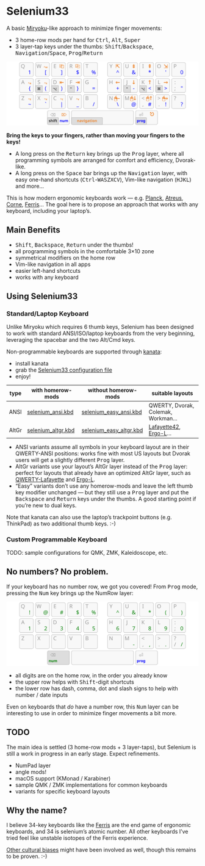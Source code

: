 Selenium33
================================================================================

A basic [Miryoku](https://github.com/manna-harbour/miryoku)-like approach to
minimize finger movements:

- 3 home-row mods per hand for <kbd>Ctrl</kbd>, <kbd>Alt</kbd>, <kbd>Super</kbd>
- 3 layer-tap keys under the thumbs: <kbd>Shift</kbd>/<kbd>Backspace</kbd>,
<kbd>Navigation</kbd>/<kbd>Space</kbd>, <kbd>Prog</kbd>/<kbd>Return</kbd>

![base, navigation and prog layers on a 33-key keyboard](img/all.svg)

**Bring the keys to your fingers, rather than moving your fingers to the keys!**

- A long press on the <kbd>Return</kbd> key brings up the <kbd>Prog</kbd> layer,
where all programming symbols are arranged for comfort and efficiency,
Dvorak-like.
- A long press on the <kbd>Space</kbd> bar brings up the <kbd>Navigation</kbd>
layer, with easy one-hand shortcuts (<kbd>Ctrl</kbd>-<kbd>WASZXCV</kbd>),
Vim-like navigation (<kbd>HJKL</kbd>) and more…

This is how modern ergonomic keyboards work — e.g. [Planck][47], [Atreus][44],
[Corne][42], [Ferris][34]… The goal here is to propose an approach that works
with any keyboard, including your laptop’s.

[47]: https://olkb.com/collections/planck
[44]: https://atreus.technomancy.us
[42]: https://github.com/foostan/crkbd
[34]: https://github.com/pierrechevalier83/ferris


Main Benefits
--------------------------------------------------------------------------------

- <kbd>Shift</kbd>, <kbd>Backspace</kbd>, <kbd>Return</kbd> under the thumbs!
- all programming symbols in the comfortable 3×10 zone
- symmetrical modifiers on the home row
- Vim-like navigation in all apps
- easier left-hand shortcuts
- works with any keyboard


Using Selenium33
--------------------------------------------------------------------------------

### Standard/Laptop Keyboard

Unlike Miryoku which requires 6 thumb keys, Selenium has been designed to work
with standard ANSI/ISO/laptop keyboards from the very beginning, leveraging the
spacebar and the two Alt/Cmd keys.

Non-programmable keyboards are supported through [kanata](https://github.com/jtroo/kanata):

- install kanata
- grab the [Selenium33 configuration file](kanata.kbd)
- enjoy!

| type  | with homerow-mods       | without homerow-mods         | suitable layouts                  |
| ----- | ----------------------- | ---------------------------- | --------------------------------- |
| ANSI  | [selenium_ansi.kbd][1]  | [selenium_easy_ansi.kbd][3]  | QWERTY, Dvorak, Colemak, Workman… |
| AltGr | [selenium_altgr.kbd][2] | [selenium_easy_altgr.kbd][4] | [Lafayette42][10], [Ergo-L][11]…  |

[1]: selenium_ansi.kbd
[2]: selenium_altgr.kbd
[3]: selenium_easy_ansi.kbd
[4]: selenium_easy_altgr.kbd

- ANSI variants assume all symbols in your keyboard layout are in their
QWERTY-ANSI positions: works fine with most US layouts but Dvorak users will get
a slightly different <kbd>Prog</kbd> layer.
- AltGr variants use your layout’s AltGr layer instead of the <kbd>Prog</kbd>
layer: perfect for layouts that already have an optimized AltGr layer, such as
[QWERTY-Lafayette][10] and [Ergo-L][11].
- “Easy” variants don’t use any homerow-mods and leave the left thumb key
modifier unchanged — but they still use a <kbd>Prog</kbd> layer and put the
<kbd>Backspace</kbd> and <kbd>Return</kbd> keys under the thumbs. A good
starting point if you’re new to dual keys.

[10]: https://qwerty-lafayette.org/42
[11]: https://ergol.org

Note that kanata can also use the laptop’s trackpoint buttons (e.g. ThinkPad)
as two additional thumb keys. :-)

### Custom Programmable Keyboard

TODO: sample configurations for QMK, ZMK, Kaleidoscope, etc.


No numbers? No problem.
--------------------------------------------------------------------------------

If your keyboard has no number row, we got you covered! From <kbd>Prog</kbd>
mode, pressing the <kbd>Num</kbd> key brings up the NumRow layer:

![NumRow layer on a 33-key keyboard](img/numrow.svg)

- all digits are on the home row, in the order you already know
- the upper row helps with <kbd>Shift</kbd>-digit shortcuts
- the lower row has dash, comma, dot and slash signs to help with number / date
inputs

Even on keyboards that *do* have a number row, this <kbd>Num</kbd> layer can be
interesting to use in order to minimize finger movements a bit more.


TODO
--------------------------------------------------------------------------------

The main idea is settled (3 home-row mods + 3 layer-taps), but Selenium is still
a work in progress in an early stage. Expect refinements.

- NumPad layer
- angle mods!
- macOS support (KMonad / Karabiner)
- sample QMK / ZMK implementations for common keyboards
- variants for specific keyboard layouts


Why the name?
--------------------------------------------------------------------------------

I believe 34-key keyboards like the [Ferris][34] are the end game of ergonomic
keyboards, and 34 is selenium’s atomic number. All other keyboards I’ve tried
feel like unstable isotopes of the Ferris experience.

[Other cultural biases](https://en.wikipedia.org/wiki/Evolution_(2001_film))
might have been involved as well, though this remains to be proven. :-)
